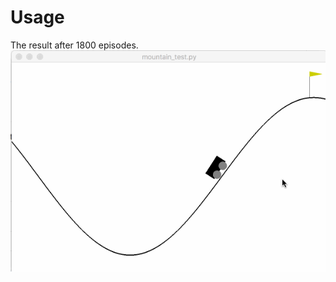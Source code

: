 # Usage

The result after 1800 episodes.
![image](https://github.com/ss12f32v/DSAI/blob/master/HW3/mountain.gif)



